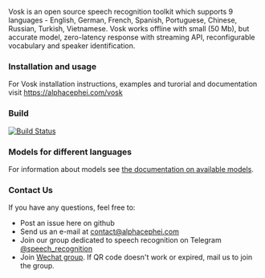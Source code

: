 Vosk is an open source speech recognition toolkit which supports 9
languages - English, German, French, Spanish, Portuguese, Chinese,
Russian, Turkish, Vietnamese. Vosk works offline with small (50 Mb), but
accurate model, zero-latency response with streaming API, reconfigurable
vocabulary and speaker identification.

### Installation and usage

For Vosk installation instructions, examples and turorial and documentation visit https://alphacephei.com/vosk

### Build

[![Build Status](https://travis-ci.com/alphacep/vosk-api.svg?branch=master)](https://travis-ci.com/alphacep/vosk-api)

### Models for different languages

For information about models see [the documentation on available models](https://alphacephei.com/vosk/models.html).

### Contact Us

If you have any questions, feel free to:

   * Post an issue here on github
   * Send us an e-mail at [contact@alphacephei.com](mailto:contact@alphacephei.com)
   * Join our group dedicated to speech recognition on Telegram [@speech_recognition](https://t.me/speech_recognition)
   * Join [Wechat group](https://alphacephei.com/img/wechat/wechat.jpg). If QR code doesn't work or expired, mail us to join the group.
